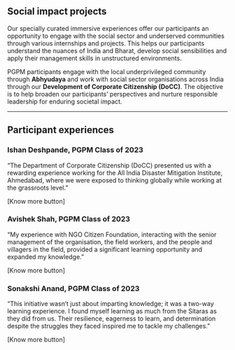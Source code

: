 ## Social impact projects

Our specially curated immersive experiences offer our participants an opportunity to engage with the social sector and underserved communities through various internships and projects. This helps our participants understand the nuances of India and Bharat, develop social sensibilities and apply their management skills in unstructured environments.

PGPM participants engage with the local underprivileged community through **Abhyudaya** and work with social sector organisations across India through our **Development of Corporate Citizenship (DoCC)**. The objective is to help broaden our participants’ perspectives and nurture responsible leadership for enduring societal impact.

---

## Participant experiences

### Ishan Deshpande, PGPM Class of 2023

“The Department of Corporate Citizenship (DoCC) presented us with a rewarding experience working for the All India Disaster Mitigation Institute, Ahmedabad, where we were exposed to thinking globally while working at the grassroots level.”

[Know more button]

### Avishek Shah, PGPM Class of 2023

“My experience with NGO Citizen Foundation, interacting with the senior management of the organisation, the field workers, and the people and villagers in the field, provided a significant learning opportunity and expanded my knowledge.”

[Know more button]

### Sonakshi Anand, PGPM Class of 2023

“This initiative wasn’t just about imparting knowledge; it was a two-way learning experience. I found myself learning as much from the Sitaras as they did from us. Their resilience, eagerness to learn, and determination despite the struggles they faced inspired me to tackle my challenges.”

[Know more button]